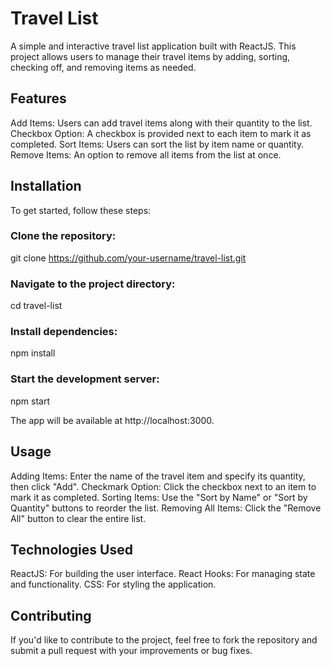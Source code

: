 # Travel List
A simple and interactive travel list application built with ReactJS. This project allows users to manage their travel items by adding, sorting, checking off, and removing items as needed.

## Features
Add Items: Users can add travel items along with their quantity to the list.
Checkbox Option: A checkbox is provided next to each item to mark it as completed.
Sort Items: Users can sort the list by item name or quantity.
Remove Items: An option to remove all items from the list at once.

## Installation
To get started, follow these steps:

### Clone the repository:
git clone https://github.com/your-username/travel-list.git

### Navigate to the project directory:
cd travel-list

### Install dependencies:
npm install

### Start the development server:
npm start

The app will be available at http://localhost:3000.

## Usage
Adding Items: Enter the name of the travel item and specify its quantity, then click "Add".
Checkmark Option: Click the checkbox next to an item to mark it as completed.
Sorting Items: Use the "Sort by Name" or "Sort by Quantity" buttons to reorder the list.
Removing All Items: Click the "Remove All" button to clear the entire list.

## Technologies Used
ReactJS: For building the user interface.
React Hooks: For managing state and functionality.
CSS: For styling the application.

## Contributing
If you'd like to contribute to the project, feel free to fork the repository and submit a pull request with your improvements or bug fixes.
